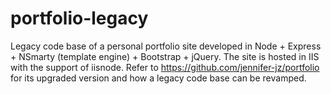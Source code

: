 # portfolio-legacy
Legacy code base of a personal portfolio site developed in Node + Express + NSmarty (template engine) + Bootstrap + jQuery.
The site is hosted in IIS with the support of iisnode.
Refer to https://github.com/jennifer-jz/portfolio for its upgraded version and how a legacy code base can be revamped.
